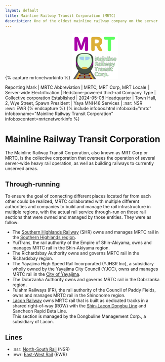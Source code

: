 ```yaml
---
layout: default
title: Mainline Railway Transit Corporation (MRTC)
description: One of the oldest mainline railway company on the server
---
```


{% capture mrtcnetworkinfo %}
![The icon of MRTC <>](/assets/img/rail-networks/150px/mainline-railway-transit-corporation.png
"The icon of Mainline Railway Transit Corporation")

Reporting Mark | MRTC
Abbreviation | MRTC, MRT Corp, MRT
Locale | Server-wide
Electrification | Redstone-powered third-rail
Company Type | Collective corporation
Established | 2024-05-08
Headquarter | Town Hall, 2, Wye Street, Spawn
President | Yaya MNH48
Services | :nsr: NSR<br/>:ewr: EWR
{% endcapture %}
{%
  include infobox.html
  infoboxid="mrtc"
  infoboxname="Mainline Railway Transit Corporation"
  infoboxcontent=mrtcnetworkinfo
%}

# Mainline Railway Transit Corporation

The Mainline Railway Transit Corporation, also known as MRT Corp or MRTC, is the
collective corporation that oversees the operation of several server-wide heavy
rail operation, as well as building railways to currently unserved areas.

## Through-running

To ensure the goal of connecting different places located far from each other
could be realized, MRTC collaborated with multiple different authorities and
companies to build and manage the rail infrastructure in multiple regions, with
the actual rail service through-run on those rail sections that were owned and
managed by those entities. They were as follow:

- The [Southern Highlands Railway](/rail-networks/shr) (SHR) owns and manages
  MRTC rail in the [Southern Highlands region](/areas/southern-highlands).
- YuiTrans, the rail authority of the Empire of Shin-Akiyama, owns and manages
  MRTC rail in the Shin-Akiyama region.
- The Richardsbay Authority owns and governs MRTC rail in the Richardsbay
  region.
- The Yayajima High Speed Rail Incorporated (YJHSR Inc), a subsidiary wholly
  owned by the Yayajima City Council (YJCC), owns and manages MRTC rail in the 
  [City of Yayajima](/areas/ucl/yayajima).
- The Dobrzanka Authority owns and governs MRTC rail in the Dobrzanka region.
- Fulahm Railways (FR), the rail authority of the Council of Paddy Fields, owns
  and manages MRTC rail in the Shinonome region.
- [Lacon Railway](/rail-networks/lcn) owns MRTC rail that is built as dedicated tracks
  in a shared right-of-way (ROW) with the [Shin-Lacon Dongbu Line](/rail-lines/slcn-dongbu-line)
  and Sancheon Rapid Beta Line.<br>This section is managed by the Dongbuline Management Corp.,
  a subsidiary of Lacon.

## Lines

- :nsr: [North-South Rail](/rail-lines/mrtc-north-south-rail-line) (NSR)
- :ewr: [East-West Rail](/rail-lines/mrtc-east-west-rail-line) (EWR)
